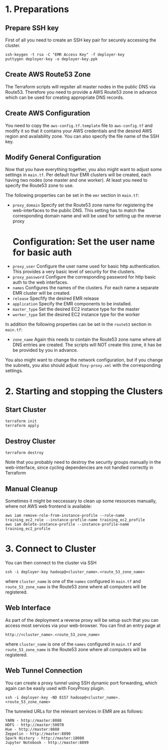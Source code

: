 # 1. Preparations

## Prepare SSH key

First of all you need to create an SSH key pair for securely accessing the cluster.

    ssh-keygen -t rsa -C "EMR Access Key" -f deployer-key
    puttygen deployer-key -o deployer-key.ppk

## Create AWS Route53 Zone

The Terraform scripts will regsiter all master nodes in the public DNS via
Route53. Therefore you need to provide a AWS Route53 zone in advance which can
be used for creating appropriate DNS records.

## Create AWS Configuration

You need to copy the `aws-config.tf.template` file to `aws-config.tf` and modify 
it so that it contains your AWS credentials and the desired AWS region and 
availability zone. You can also specify the file name of the SSH key.

## Modify General Configuration

Now that you have everything together, you also might want to adjust some
settings in `main.tf`. Per default four EMR clusters will be created, each
having two nodes (one master and one worker). At least you need to specify
the Route53 zone to use.

The following properties can be set in the `emr` section in `main.tf`:

* `proxy_domain` Specify set the Route53 zone name for registering the
  web-interfaces to the public DNS. This setting has to match the corresponding
  domain name and will be used for setting up the reverse proxy
  # Configuration: Set the user name for basic auth
* `proxy_user` Configure the user name used for basic http authentication. This
provides a very basic level of security for the clusters.
* `proxy_password` Configure the corresponding password for http basic auth to
the web interfaces.
* `names` Configures the names of the clusters. For each name a separate EMR
  cluster will be created.
* `release` Specfify the desired EMR release
* `application` Specify the EMR components to be installed.
* `master_type` Set the desired EC2 instance type for the master
* `worker_type` Set the desired EC2 instance type for the worker

In addition the following properties can be set in the `route53` section
in `main.tf`:

* `zone_name` Again this needs to contain the Route53 zone name where all
DNS entries are created. The scripts will NOT create this zone, it has be
be provided by you in advance.

You also might want to change the network configuration, but if you change the
subnets, you also should adjust `foxy-proxy.xml` with the corresponding settings.


# 2. Starting and stopping the Clusters

## Start Cluster

    terraform init
    terraform apply

## Destroy Cluster

    terraform destroy

Note that you probably need to destroy the security groups manually in the
web-interface, since cycling dependencies are not handled correctly in
Terraform

## Manual Cleanup

Sometimes it might be neccessary to clean up some resources manually, where
not AWS web frontend is available:

    aws iam remove-role-from-instance-profile --role-name training_ec2_role --instance-profile-name training_ec2_profile
    aws iam delete-instance-profile --instance-profile-name training_ec2_profile


# 3. Connect to Cluster

You can then connect to the cluster via SSH

    ssh -i deployer-key hadoop@<cluster_name>.<route_53_zone_name>

where `cluster_name` is one of the `names` configured in `main.tf` and
`route_53_zone_name` is the Route53 zone where all computers will be registered.

## Web Interface

As part of the deployment a reverse proxy will be setup such that you can
access most services via your web-browser. You can find an entry page at

    http://<cluster_name>.<route_53_zone_name>

where `cluster_name` is one of the `names` configured in `main.tf` and
`route_53_zone_name` is the Route53 zone where all computers will be registered.

## Web Tunnel Connection

You can create a proxy tunnel using SSH dynamic port forwarding, which again can
be easily used with FoxyProxy plugin.

    ssh -i deployer-key -ND 8157 hadoop@<cluster_name>.<route_53_zone_name>

The tunneled URLs for the relevant services in EMR are as follows:

    YARN - http://master:8088
    HDFS - http://master:50070
    Hue - http://master:8888
    Zeppelin - http://master:8890
    Spark History - http://master:18080
    Jupyter Notebook - http://master:8899

